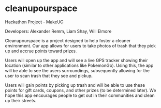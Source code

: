# cleanupourspace

Hackathon Project - MakeUC

Developers: Alexander Remm, Liam Shay, Will Elmore

Cleanupourspace is a project designed to help foster a cleaner environment. Our app allows for users to take photos of trash that they pick up and accrue points toward prizes. 

Users will open up the app and will see a live GPS tracker showing their location (similar to other applications like PokemonGo). Using this, the app will be able to see the users surroundings, subsequently allowing for the user to scan trash that they see and pickup. 

Users will gain points by picking up trash and will be able to use these points for gift cards, coupons, and other prizes (to be determined later). We hope this app encourages people to get out in their communities and clean up their streets. 
